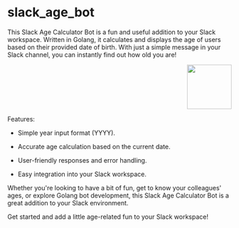 # slack_age_bot


This Slack Age Calculator Bot is a fun and useful addition to your Slack workspace. Written in Golang, it calculates and displays the age of users based on their provided date of birth. With just a simple message in your Slack channel, you can instantly find out how old you are!
<p align="right"><img src="https://github.com/hemantchaurasia2002/slack_age_bot/assets/62471000/94ec65bb-844e-4180-8082-3cb0a3771293" width="100" height="100"></p>
Features:

- Simple year input format (YYYY).
* Accurate age calculation based on the current date.
+ User-friendly responses and error handling.
- Easy integration into your Slack workspace.

Whether you're looking to have a bit of fun, get to know your colleagues' ages, or explore Golang bot development, this Slack Age Calculator Bot is a great addition to your Slack environment.

Get started and add a little age-related fun to your Slack workspace!
